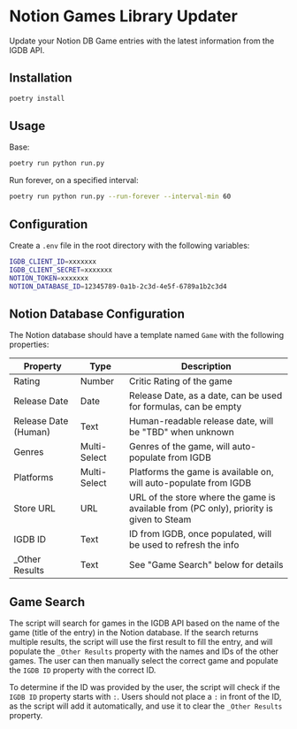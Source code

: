 # Notion Games Library Updater

Update your Notion DB Game entries with the latest information from the IGDB API.

## Installation

```bash
poetry install
```

## Usage

Base:

```bash
poetry run python run.py
```

Run forever, on a specified interval:

```bash
poetry run python run.py --run-forever --interval-min 60
```

## Configuration

Create a `.env` file in the root directory with the following variables:

```bash
IGDB_CLIENT_ID=xxxxxxx
IGDB_CLIENT_SECRET=xxxxxxx
NOTION_TOKEN=xxxxxxx
NOTION_DATABASE_ID=12345789-0a1b-2c3d-4e5f-6789a1b2c3d4
```

## Notion Database Configuration

The Notion database should have a template named `Game` with the following properties:

| Property             | Type         | Description                                                                             |
|----------------------|--------------|-----------------------------------------------------------------------------------------|
| Rating               | Number       | Critic Rating of the game                                                               |
| Release Date         | Date         | Release Date, as a date, can be used for formulas, can be empty                         |
| Release Date (Human) | Text         | Human-readable release date, will be "TBD" when unknown                                 |
| Genres               | Multi-Select | Genres of the game, will auto-populate from IGDB                                        |
| Platforms            | Multi-Select | Platforms the game is available on, will auto-populate from IGDB                        |
| Store URL            | URL          | URL of the store where the game is available from (PC only), priority is given to Steam |
| IGDB ID              | Text         | ID from IGDB, once populated, will be used to refresh the info                          |
| _Other Results       | Text         | See "Game Search" below for details                                                     |

## Game Search

The script will search for games in the IGDB API based on the name of the game (title of the entry) in the Notion database. 
If the search returns multiple results, the script will use the first result to fill the entry, and will populate the 
`_Other Results` property with the names and IDs of the other games. 
The user can then manually select the correct game and populate the `IGDB ID` property with the correct ID.

To determine if the ID was provided by the user, the script will check if the `IGDB ID` property starts with `:`.
Users should not place a `:` in front of the ID, as the script will add it automatically, and use it to clear the 
`_Other Results` property.
